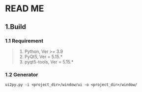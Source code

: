 # READ ME

## 1.Build

### 1.1 Requirement

> 1. Python, Ver >= 3.9
> 2. PyQt5, Ver = 5.15.*
> 3. pyqt5-tools, Ver = 5.15.*

### 1.2 Generator

``ui2py.py -i <project_dir>/window/ui -o <project_dir>/window/``
